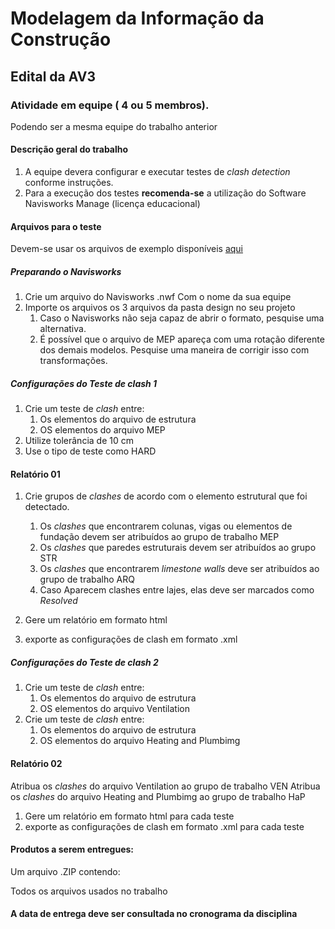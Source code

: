 # Modelagem da Informação da Construção

## Edital da AV3


### Atividade em equipe ( 4 ou 5 membros).

Podendo ser a mesma equipe do trabalho anterior

#### Descrição geral do trabalho

1. A equipe devera configurar e executar testes de *clash detection* conforme instruções. 
2. Para a execução dos testes **recomenda-se** a utilização do Software Navisworks Manage (licença educacional)

#### Arquivos para o teste

Devem-se usar os arquivos de exemplo disponíveis [aqui](./Sample.zip)

##### Preparando o Navisworks
1. Crie um arquivo do Navisworks .nwf Com o nome da sua equipe
1. Importe os arquivos os 3 arquivos da pasta design no seu projeto
   1. Caso o Navisworks não seja capaz de abrir o formato, pesquise uma alternativa.
   2. É possível que o arquivo de MEP apareça com uma rotação diferente dos demais modelos. Pesquise uma maneira de corrigir isso com transformações.

   
##### Configurações do Teste de clash 1
1. Crie um teste de *clash* entre:
   1. Os elementos do arquivo de estrutura
   2. OS elementos do arquivo MEP
1. Utilize tolerância de 10 cm 
2. Use o tipo de teste como HARD
 
#### Relatório 01

1. Crie grupos de *clashes* de acordo com o elemento estrutural que foi detectado.
   1. Os *clashes* que encontrarem colunas, vigas ou elementos de fundação devem ser atribuídos ao grupo de trabalho MEP
   2. Os *clashes* que paredes estruturais devem ser atribuídos ao grupo STR
   3. Os *clashes* que encontrarem *limestone walls* deve ser atribuídos ao grupo de trabalho ARQ
   4. Caso Aparecem clashes entre lajes, elas deve ser marcados como *Resolved*
   
2. Gere um relatório em formato html
3. exporte as configurações de clash em formato .xml

##### Configurações do Teste de clash 2
1. Crie um teste de *clash* entre:
   1. Os elementos do arquivo de estrutura
   2. OS elementos do arquivo Ventilation
1. Crie um teste de *clash* entre:
   1. Os elementos do arquivo de estrutura
   2. OS elementos do arquivo Heating and Plumbimg 
 
#### Relatório 02
Atribua os *clashes* do arquivo Ventilation ao grupo de trabalho VEN
Atribua os *clashes* do arquivo Heating and Plumbimg ao grupo de trabalho HaP
1. Gere um relatório em formato html para cada teste
2. exporte as configurações de clash em formato .xml para cada teste


#### Produtos a serem entregues:

Um arquivo .ZIP contendo:

Todos os arquivos usados no trabalho

#### A data de entrega deve ser consultada no cronograma da disciplina
